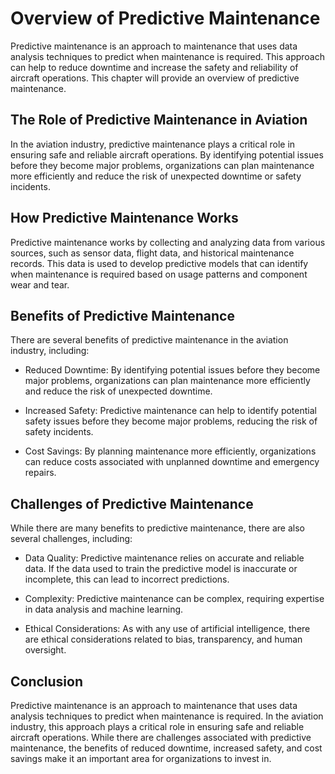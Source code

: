 Overview of Predictive Maintenance
====================================================================================

Predictive maintenance is an approach to maintenance that uses data analysis techniques to predict when maintenance is required. This approach can help to reduce downtime and increase the safety and reliability of aircraft operations. This chapter will provide an overview of predictive maintenance.

The Role of Predictive Maintenance in Aviation
----------------------------------------------

In the aviation industry, predictive maintenance plays a critical role in ensuring safe and reliable aircraft operations. By identifying potential issues before they become major problems, organizations can plan maintenance more efficiently and reduce the risk of unexpected downtime or safety incidents.

How Predictive Maintenance Works
--------------------------------

Predictive maintenance works by collecting and analyzing data from various sources, such as sensor data, flight data, and historical maintenance records. This data is used to develop predictive models that can identify when maintenance is required based on usage patterns and component wear and tear.

Benefits of Predictive Maintenance
----------------------------------

There are several benefits of predictive maintenance in the aviation industry, including:

* Reduced Downtime: By identifying potential issues before they become major problems, organizations can plan maintenance more efficiently and reduce the risk of unexpected downtime.

* Increased Safety: Predictive maintenance can help to identify potential safety issues before they become major problems, reducing the risk of safety incidents.

* Cost Savings: By planning maintenance more efficiently, organizations can reduce costs associated with unplanned downtime and emergency repairs.

Challenges of Predictive Maintenance
------------------------------------

While there are many benefits to predictive maintenance, there are also several challenges, including:

* Data Quality: Predictive maintenance relies on accurate and reliable data. If the data used to train the predictive model is inaccurate or incomplete, this can lead to incorrect predictions.

* Complexity: Predictive maintenance can be complex, requiring expertise in data analysis and machine learning.

* Ethical Considerations: As with any use of artificial intelligence, there are ethical considerations related to bias, transparency, and human oversight.

Conclusion
----------

Predictive maintenance is an approach to maintenance that uses data analysis techniques to predict when maintenance is required. In the aviation industry, this approach plays a critical role in ensuring safe and reliable aircraft operations. While there are challenges associated with predictive maintenance, the benefits of reduced downtime, increased safety, and cost savings make it an important area for organizations to invest in.
